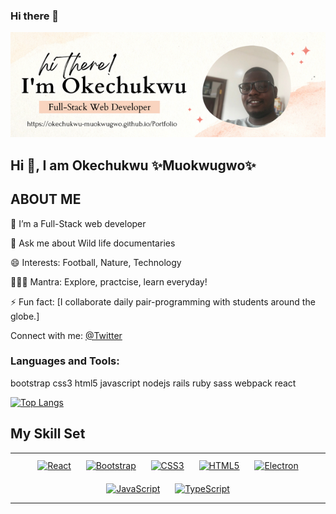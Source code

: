 ### Hi there 👋
![banner](https://github.com/Okechukwu-muokwugwo/Okechukwu-muokwugwo/blob/main/banner.png)

## Hi 👋, I am Okechukwu  ✨Muokwugwo✨


## ABOUT ME
🌱 I’m a Full-Stack web developer

💬 Ask me about Wild life documentaries

😄 Interests: Football, Nature, Technology

💆🏿‍♀️ Mantra: Explore, practcise, learn everyday!

⚡ Fun fact: [I collaborate daily pair-programming with students around the globe.]

Connect with me:
[@Twitter](https://twitter.com/excel4eva)

### Languages and Tools:
bootstrap css3 html5 javascript nodejs rails ruby sass webpack react

[![Top Langs](https://github-readme-stats.vercel.app/api/top-langs/?username=okechukwu-muokwugwo)](https://github.com/okechukwu-muokwugwo/github-readme-stats)

## My Skill Set  
<table><tr><td valign="top" width="33%">

<div align="center">  
<a href="https://reactjs.org/" target="_blank"><img style="margin: 10px" src="https://profilinator.rishav.dev/skills-assets/react-original-wordmark.svg" alt="React" height="50" /></a>  
<a href="https://getbootstrap.com/docs/3.4/javascript/" target="_blank"><img style="margin: 10px" src="https://profilinator.rishav.dev/skills-assets/bootstrap-plain.svg" alt="Bootstrap" height="50" /></a>  
<a href="https://www.w3schools.com/css/" target="_blank"><img style="margin: 10px" src="https://profilinator.rishav.dev/skills-assets/css3-original-wordmark.svg" alt="CSS3" height="50" /></a>  
<a href="https://en.wikipedia.org/wiki/HTML5" target="_blank"><img style="margin: 10px" src="https://profilinator.rishav.dev/skills-assets/html5-original-wordmark.svg" alt="HTML5" height="50" /></a>  
<a href="https://www.electronjs.org/" target="_blank"><img style="margin: 10px" src="https://profilinator.rishav.dev/skills-assets/electron-original.svg" alt="Electron" height="50" /></a>  
<a href="https://www.javascript.com/" target="_blank"><img style="margin: 10px" src="https://profilinator.rishav.dev/skills-assets/javascript-original.svg" alt="JavaScript" height="50" /></a>  
<a href="https://www.typescriptlang.org/" target="_blank"><img style="margin: 10px" src="https://profilinator.rishav.dev/skills-assets/typescript-original.svg" alt="TypeScript" height="50" /></a>  
</div>





